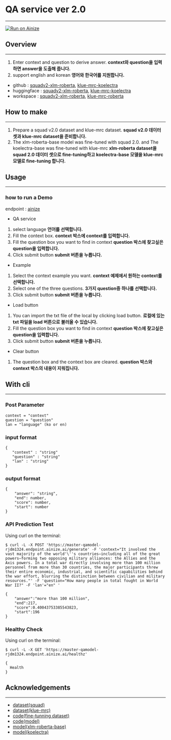# QA service ver 2.0
---
[![Run on Ainize](https://ainize.ai/images/run_on_ainize_button.svg)](https://ainize.web.app/redirect?git_repo=https://github.com/rjdm1324/qamodel)
## Overview
---
1. Enter context and question to derive answer.
   **context와 question을 입력하면 answer을 도출해 줍니다.**  
2. support english and korean
   **영어와 한국어를 지원합니다.**
- github : [squadv2-xlm-roberta](https://github.com/rjdm1324/xlm-roberta-base-squadv2), [klue-mrc-koelectra](https://github.com/rjdm1324/qamodel)
- huggingface : [squadv2-xlm-roberta](https://huggingface.co/seongju/squadv2-xlm-roberta-base), [klue-mrc-koelectra](https://huggingface.co/seongju/klue-mrc-koelectra-base)
- workspace : [squadv2-xlm-roberta](https://ainize.ai/workspace/create?imageId=hnj95592adzr02xPTqss&git=https://github.com/rjdm1324/xlm-roberta-base-squadv2-workspace), [klue-mrc-roberta](https://ainize.ai/workspace/create?imageId=hnj95592adzr02xPTqss&git=https://github.com/rjdm1324/qamodel-workspace)
## How to make
----
1. Prepare a squad v2.0 dataset and klue-mrc dataset.
   **squad v2.0 데이터 셋과 klue-mrc dataset을 준비합니다.**
2. The xlm-roberta-base model was fine-tuned with squad 2.0. and The koelectra-base was fine-tuned with klue-mrc
  **xlm-roberta dataset을 squad 2.0 데이터 셋으로 fine-tuning하고 koelectra-base 모델을 klue-mrc 모델로 fine-tuning 합니다.**
  


## Usage
---
### how to run a Demo


endpoint : [ainize](https://main-xlm-roberta-base-squadv2-rjdm1324.endpoint.ainize.ai/)
- QA service
1. select language
   **언어를 선택합니다.**
1. Fill the context box.
  **context 박스에 context를 입력합니다.**
2. Fill the question box you want to find in context
  **question 박스에 찾고싶은 question을 입력합니다.**
3. Click submit button
   **submit 버튼을 누릅니다.**
- Example
1. Select the context example you want.
   **context 예제에서 원하는 context를 선택합니다.**
2. Select one of the three questions.
   **3가지 question중 하나를 선택합니다.**
3. Click submit button
   **submit 버튼을 누릅니다.**
- Load button
1. You can import the txt file of the local by clicking load button.
   **로컬에 있는 txt 파일을 load 버튼으로 불러올 수 있습니다.**
2. Fill the question box you want to find in context
   **question 박스에 찾고싶은 question을 입력합니다.**
3. Click submit button
   **submit 버튼을 누릅니다.**
- Clear button
1. The question box and the context box are cleared.
   **question 박스와 context 박스의 내용이 지워집니다.**


## With cli
---
### Post Parameter


```
context = "context"
question = "question"
lan = "language" (ko or en)
```

### input format
```
{
   "context" : "string"
   "question" : "string"
   "lan" : "string"
}
```
### output format

```
{
    "answer": "string",
    "end": number,
    "score": number,
    "start": number
}
```

### API Prediction Test

Using curl on the terminal:

```
$ curl -L -X POST 'https://master-qamodel-rjdm1324.endpoint.ainize.ai/generate' -F 'context="It involved the vast majority of the world'\''s countries—including all of the great powers—forming two opposing military alliances: the Allies and the Axis powers. In a total war directly involving more than 100 million personnel from more than 30 countries, the major participants threw their entire economic, industrial, and scientific capabilities behind the war effort, blurring the distinction between civilian and military resources."' -F 'question="How many people in total fought in World War II?" -F 'lan'="en" '

{
    "answer":"more than 100 million",
    "end":217,
    "score":0.40043753385543823,
    "start":196
}

```

### Healthy Check
Using curl on the terminal:

```
$ curl -L -X GET 'https://master-qamodel-rjdm1324.endpoint.ainize.ai/healthz'

{
  Health
}
```

## Acknowledgements
---
* [dataset(squad)](https://rajpurkar.github.io/SQuAD-explorer/)
* [dataset(klue-mrc)](https://klue-benchmark.com/)
* [code(fine-tunning dataset)](https://huggingface.co/transformers/custom_datasets.html)
* [code(model)](https://huggingface.co/transformers/model_doc/roberta.html#robertaforquestionanswering)
* [model(xlm-roberta-base)](https://huggingface.co/xlm-roberta-base)
* [model(koelectra)](https://github.com/monologg/KoELECTRA)
